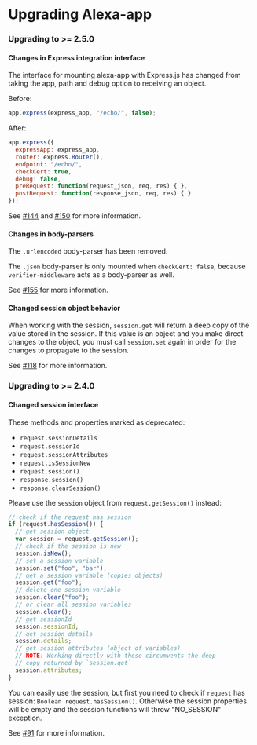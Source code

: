 # Upgrading Alexa-app

### Upgrading to >= 2.5.0

#### Changes in Express integration interface

The interface for mounting alexa-app with Express.js has changed from taking the app, path and debug option to receiving an object.

Before:

```javascript
app.express(express_app, "/echo/", false);
```

After:

```javascript
app.express({
  expressApp: express_app,
  router: express.Router(),
  endpoint: "/echo/",
  checkCert: true,
  debug: false,
  preRequest: function(request_json, req, res) { },
  postRequest: function(response_json, req, res) { }
});
```

See [#144](https://github.com/alexa-js/alexa-app/pull/144) and [#150](https://github.com/alexa-js/alexa-app/pull/150) for more information.

#### Changes in body-parsers

The `.urlencoded` body-parser has been removed.

The `.json` body-parser is only mounted when `checkCert: false`, because `verifier-middleware` acts as a body-parser as well.

See [#155](https://github.com/alexa-js/alexa-app/pull/155) for more information.

#### Changed session object behavior

When working with the session, `session.get` will return a deep copy of the value stored in the session. If this value is an object and you make direct changes to the object, you must call `session.set` again in order for the changes to propagate to the session.

See [#118](https://github.com/matt-kruse/alexa-app/pull/118) for more information.

### Upgrading to >= 2.4.0

#### Changed session interface

These methods and properties marked as deprecated:
* `request.sessionDetails`
* `request.sessionId`
* `request.sessionAttributes`
* `request.isSessionNew`
* `request.session()`
* `response.session()`
* `response.clearSession()`

Please use the `session` object from `request.getSession()` instead:

```javascript
// check if the request has session
if (request.hasSession()) {
  // get session object
  var session = request.getSession();
  // check if the session is new
  session.isNew();
  // set a session variable
  session.set("foo", "bar");
  // get a session variable (copies objects)
  session.get("foo");
  // delete one session variable
  session.clear("foo");
  // or clear all session variables
  session.clear();
  // get sessionId
  session.sessionId;
  // get session details
  session.details;
  // get session attributes (object of variables)
  // NOTE: Working directly with these circumvents the deep
  // copy returned by `session.get`
  session.attributes;
}
```

You can easily use the session, but first you need to check if `request` has session: `Boolean request.hasSession()`. Otherwise the session properties will be empty and the session functions will throw "NO_SESSION" exception.

See [#91](https://github.com/matt-kruse/alexa-app/pull/91) for more information.
